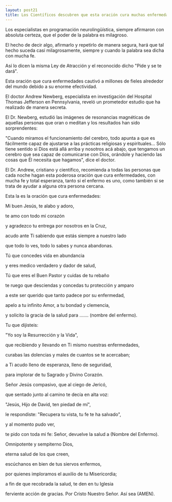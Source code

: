 ```yaml
---
layout: post21
title: Los Científicos descubren que esta oración cura muchas enfermedades
---
```


Los especialistas en programación neurolingüística, siempre afirmaron con absoluta certeza, que el poder de la palabra es milagroso.


El hecho de decir algo, afirmarlo y repetirlo de manera segura, hará que tal hecho suceda casi milagrosamente, siempre y cuando la palabra sea dicha con mucha fe.



Así lo dicen la misma Ley de Atracción y el reconocido dicho "Pide y se te dará".



Esta oración que cura enfermedades cautivó a millones de fieles alrededor del mundo debido a su enorme efectividad.



El doctor Andrew Newberg, especialista en investigación del Hospital Thomas Jefferson en Pennsylvania, reveló un prometedor estudio que ha realizado de manera secreta.

El Dr. Newberg, estudió las imágenes de resonancias magnéticas de aquellas personas que oran o meditan y los resultados han sido sorprendentes:



"Cuando miramos el funcionamiento del cerebro, todo apunta a que es fácilmente capaz de ajustarse a las prácticas religiosas y espirituales... Sólo tiene sentido si Dios está allá arriba y nosotros acá abajo, que tengamos un cerebro que sea capaz de comunicarse con Dios, orándole y haciendo las cosas que Él necesita que hagamos", dice el doctor.



El Dr. Andrew, cristiano y científico, recomienda a todas las personas que cada noche hagan esta poderosa oración que cura enfermedades, con mucha fe y total esperanza, tanto si el enfermo es uno, como también si se trata de ayudar a alguna otra persona cercana.


Esta la es la oración que cura enfermedades:

Mi buen Jesús, te alabo y adoro,

te amo con todo mi corazón

y agradezco tu entrega por nosotros en la Cruz,

acudo ante Ti sabiendo que estás siempre a nuestro lado

que todo lo ves, todo lo sabes y nunca abandonas.

Tú que concedes vida en abundancia

y eres medico verdadero y dador de salud,

Tú que eres el Buen Pastor y cuidas de tu rebaño

te ruego que desciendas y concedas tu protección y amparo

a este ser querido que tanto padece por su enfermedad,

apelo a tu infinito Amor, a tu bondad y clemencia,

y solicito la gracia de la salud para ....... (nombre del enfermo).

Tu que dijisteis:

"Yo soy la Resurrección y la Vida",

que recibiendo y llevando en Ti mismo nuestras enfermedades,

curabas las dolencias y males de cuantos se te acercaban;

a Ti acudo lleno de esperanza, lleno de seguridad,

para implorar de tu Sagrado y Divino Corazón.

Señor Jesús compasivo, que al ciego de Jericó,

que sentado junto al camino te decía en alta voz:

"Jesús, Hijo de David, ten piedad de mí",

le respondiste: "Recupera tu vista, tu fe te ha salvado",

y al momento pudo ver,

te pido con toda mi fe: Señor, devuelve la salud a (Nombre del Enfermo).

Omnipotente y sempiterno Dios,

eterna salud de los que creen,

escúchanos en bien de tus siervos enfermos,

por quienes imploramos el auxilio de tu Misericordia;

a fin de que recobrada la salud, te den en tu Iglesia

ferviente acción de gracias. Por Cristo Nuestro Señor. Así sea (AMEN).
